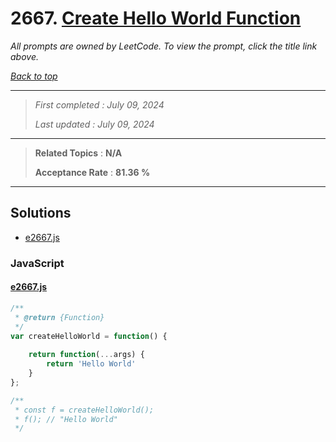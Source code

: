 # 2667. [Create Hello World Function](<https://leetcode.com/problems/create-hello-world-function>)

*All prompts are owned by LeetCode. To view the prompt, click the title link above.*

*[Back to top](<../README.md>)*

------

> *First completed : July 09, 2024*
>
> *Last updated : July 09, 2024*

------

> **Related Topics** : **N/A**
>
> **Acceptance Rate** : **81.36 %**

------

## Solutions

- [e2667.js](<../my-submissions/e2667.js>)
### JavaScript
#### [e2667.js](<../my-submissions/e2667.js>)
```JavaScript
/**
 * @return {Function}
 */
var createHelloWorld = function() {
    
    return function(...args) {
        return 'Hello World'
    }
};

/**
 * const f = createHelloWorld();
 * f(); // "Hello World"
 */
```

